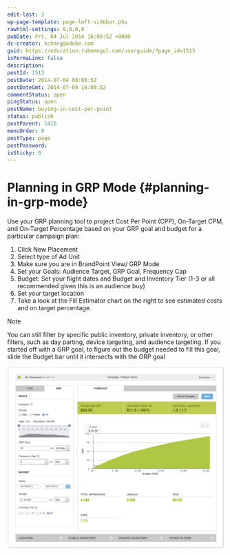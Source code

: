 ```yaml
---
edit-last: 3
wp-page-template: page-left-sidebar.php
rawhtml-settings: 0,0,0,0
pubDate: Fri, 04 Jul 2014 16:08:52 +0000
dc-creator: hchang@adobe.com
guid: https://education.tubemogul.com/userguide/?page_id=1513
isPermaLink: false
description: 
postId: 1513
postDate: 2014-07-04 08:08:52
postDateGmt: 2014-07-04 16:08:52
commentStatus: open
pingStatus: open
postName: buying-in-cost-per-point
status: publish
postParent: 1416
menuOrder: 0
postType: page
postPassword: 
isSticky: 0
---
```


# Planning in GRP Mode {#planning-in-grp-mode}

Use your GRP planning tool to project Cost Per Point (CPP), On-Target CPM, and On-Target Percentage based on your GRP goal and budget for a particular campaign plan:

1. Click New Placement
1. Select type of Ad Unit
1. Make sure you are in BrandPoint View/ GRP Mode
1. Set your Goals: Audience Target, GRP Goal, Frequency Cap
1. Budget: Set your flight dates and Budget and Inventory Tier (1-3 or all recommended given this is an audience buy)
1. Set your target location
1. Take a look at the Fill Estimator chart on the right to see estimated costs and on target percentage.

>[!NOTE]
>
>You can still filter by specific public inventory, private inventory, or other filters, such as day parting, device targeting, and audience targeting.
>If you started off with a GRP goal, to figure out the budget needed to fill this goal, slide the Budget bar until it intersects with the GRP goal

[ ![grp mode](assets/grp-mode.jpeg)](assets/grp-mode.jpeg)
